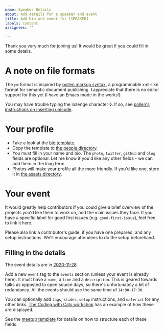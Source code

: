 ```yaml
---
name: Speaker Details
about: Add details for a speaker and event
title: Add bio and event for [SPEAKER]
labels: content
assignees: ''

---
```


Thank you very much for joining us! It would be great if you could fill in some details.

# A note on file formats
The `pm` format is inspired by [pollen markup syntax](https://docs.racket-lang.org/pollen/), a programmable xml-like format for semantic document publishing.  I appreciate that there is no editor support for this yet (I have an Emacs mode in the works!). 

You may have trouble typing the lozenge character ◊. If so, see [pollen's instructions on inserting unicode](https://docs.racket-lang.org/pollen/pollen-command-syntax.html).

# Your profile
 - Take a look at the [bio template](https://github.com/lsug/lsug-website/blob/master/server/src/main/resources/people-template.pm).  
 - Copy the template to [the people directory](https://github.com/lsug/lsug-website/tree/master/server/src/main/resources/people).
 - You must fill in your name and bio. The `photo`, `twitter`, `github` and `blog` fields are optional. 
    Let me know if you'd like any other fields - we can add them in the long term.
 - Photos will make your profile all the more friendly. If you'd like one, store it in [the assets directory](https://github.com/lsug/lsug-website/tree/master/web/assets).

# Your event

It would greatly help contributors if you could give a brief overview of the projects you'd like them to work on, and the main issues they face. If you have a specific label for good first issues (e.g. `good-first-issue`), feel free to link it here.

Please also link a contributor's guide, if you have one prepared, and any setup instructions. We'll encourage attendees to do the setup beforehand.

## Filling in the details

The event details are in [2020-11-28](https://github.com/lsug/lsug-website/blob/master/server/src/main/resources/meetups/2020-11-28.pm).

Add a new `event` tag to the `events` section (unless your event is already here). It must have a `name`, a `time` and a `description`. This is geared towards talks as opposted to open source days, so there's unfortunately a bit of redundancy.  All the events should use the same time of `14:00-17:30`.

You can optionally add `tags`, `slides`, `setup` instructions, and `material` for any other links.  [The Coding with Cats workshop](https://www.lsug.co.uk/events/2020-03-06/0) has an example of how these are displayed.

See the [meetup template](https://github.com/lsug/lsug-website/blob/master/server/src/main/resources/meetup-template.pm) for details on how to structure each of these fields.
